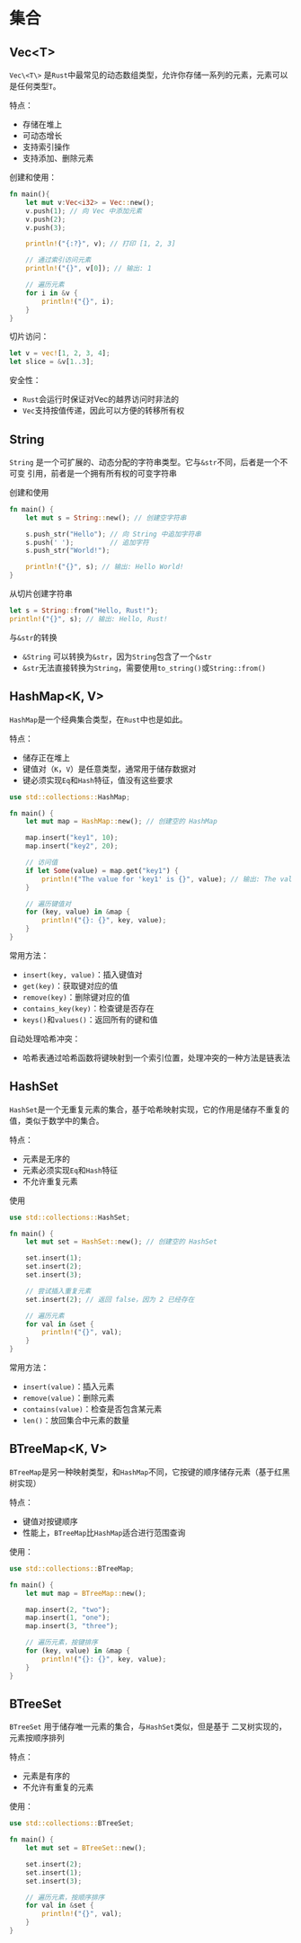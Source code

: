 # 集合

## Vec\<T\>

`Vec\<T\>` 是`Rust`中最常见的动态数组类型，允许你存储一系列的元素，元素可以是任何类型`T`。

特点：

- 存储在堆上
- 可动态增长
- 支持索引操作
- 支持添加、删除元素

创建和使用：

```rust
fn main(){
    let mut v:Vec<i32> = Vec::new();
    v.push(1); // 向 Vec 中添加元素
    v.push(2);
    v.push(3);

    println!("{:?}", v); // 打印 [1, 2, 3]

    // 通过索引访问元素
    println!("{}", v[0]); // 输出: 1

    // 遍历元素
    for i in &v {
        println!("{}", i);
    }
}
```

切片访问：

```rust
let v = vec![1, 2, 3, 4];
let slice = &v[1..3];
```

安全性：

- `Rust`会运行时保证对Vec的越界访问时非法的
- `Vec`支持按值传递，因此可以方便的转移所有权

## String

`String` 是一个可扩展的、动态分配的字符串类型。它与`&str`不同，后者是一个不可变 引用，前者是一个拥有所有权的可变字符串

创建和使用

```rust
fn main() {
    let mut s = String::new(); // 创建空字符串

    s.push_str("Hello"); // 向 String 中追加字符串
    s.push(' ');         // 追加字符
    s.push_str("World!");

    println!("{}", s); // 输出: Hello World!
}

```

从切片创建字符串

```rust
let s = String::from("Hello, Rust!");
println!("{}", s); // 输出: Hello, Rust!
```

与`&str`的转换

- `&String` 可以转换为`&str`，因为`String`包含了一个`&str`
- `&str`无法直接转换为`String`，需要使用`to_string()`或`String::from()`

## HashMap<K, V>

`HashMap`是一个经典集合类型，在`Rust`中也是如此。

特点：

- 储存正在堆上
- 键值对（`K`，`V`）是任意类型，通常用于储存数据对
- 键必须实现`Eq`和`Hash`特征，值没有这些要求

```rust
use std::collections::HashMap;

fn main() {
    let mut map = HashMap::new(); // 创建空的 HashMap

    map.insert("key1", 10);
    map.insert("key2", 20);

    // 访问值
    if let Some(value) = map.get("key1") {
        println!("The value for 'key1' is {}", value); // 输出: The value for 'key1' is 10
    }

    // 遍历键值对
    for (key, value) in &map {
        println!("{}: {}", key, value);
    }
}
```

常用方法：

- `insert(key, value)`：插入键值对
- `get(key)`：获取键对应的值
- `remove(key)`：删除键对应的值
- `contains_key(key)`：检查键是否存在
- `keys()`和`values()`：返回所有的键和值

自动处理哈希冲突：

- 哈希表通过哈希函数将键映射到一个索引位置，处理冲突的一种方法是链表法

## HashSet<T>

`HashSet`是一个无重复元素的集合，基于哈希映射实现，它的作用是储存不重复的值，类似于数学中的集合。

特点：

- 元素是无序的
- 元素必须实现`Eq`和`Hash`特征
- 不允许重复元素

使用

```rust
use std::collections::HashSet;

fn main() {
    let mut set = HashSet::new(); // 创建空的 HashSet

    set.insert(1);
    set.insert(2);
    set.insert(3);

    // 尝试插入重复元素
    set.insert(2); // 返回 false，因为 2 已经存在

    // 遍历元素
    for val in &set {
        println!("{}", val);
    }
}

```

常用方法：

- `insert(value)`：插入元素
- `remove(value)`：删除元素
- `contains(value)`：检查是否包含某元素
- `len()`：放回集合中元素的数量

## BTreeMap<K, V>

`BTreeMap`是另一种映射类型，和`HashMap`不同，它按键的顺序储存元素（基于红黑树实现）

特点：

- 键值对按键顺序
- 性能上，`BTreeMap`比`HashMap`适合进行范围查询

使用：

```rust
use std::collections::BTreeMap;

fn main() {
    let mut map = BTreeMap::new();

    map.insert(2, "two");
    map.insert(1, "one");
    map.insert(3, "three");

    // 遍历元素，按键排序
    for (key, value) in &map {
        println!("{}: {}", key, value);
    }
}

```

## BTreeSet<T>

`BTreeSet` 用于储存唯一元素的集合，与`HashSet`类似，但是基于 二叉树实现的，元素按顺序排列

特点：

- 元素是有序的
- 不允许有重复的元素

使用：

```rust
use std::collections::BTreeSet;

fn main() {
    let mut set = BTreeSet::new();

    set.insert(2);
    set.insert(1);
    set.insert(3);

    // 遍历元素，按顺序排序
    for val in &set {
        println!("{}", val);
    }
}

```

